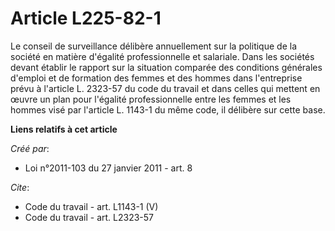 # Article L225-82-1

Le conseil de surveillance délibère annuellement sur la politique de la société en matière d'égalité professionnelle et
salariale. Dans les sociétés devant établir le rapport sur la situation comparée des conditions générales d'emploi et de
formation des femmes et des hommes dans l'entreprise prévu à l'article L. 2323-57 du code du travail et dans celles qui
mettent en œuvre un plan pour l'égalité professionnelle entre les femmes et les hommes visé par l'article L. 1143-1 du même
code, il délibère sur cette base.

**Liens relatifs à cet article**

_Créé par_:

  - Loi n°2011-103 du 27 janvier 2011 - art. 8

_Cite_:

  - Code du travail - art. L1143-1 (V)
  - Code du travail - art. L2323-57
